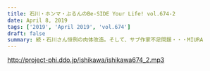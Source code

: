 ```yaml
---
title: 石川・ホンマ・ぶるんのBe-SIDE Your Life! vol.674-2
date: April 8, 2019
tags: ['2019', 'April 2019', 'vol.674']
draft: false
summary: 続・石川さん恒例の肉体改造。そして、サブ作家不足問題・・・MIURA
---
```


http://project-phi.ddo.jp/ishikawa/ishikawa674_2.mp3